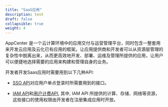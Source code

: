 ```yaml
---
title: "SaaS应用"
description: test
draft: false
collapsible: true
weight: 4
---
```


AppCenter 是一个云计算环境中的应用交付与运营管理平台，同时包含一整套用来开发云应用及云化已有应用的框架。让应用提供商和开发者可以从资源层管理的复杂性中脱离出来，从而更高效地开发、部署、运维及管理所提供的应用，让用户可以便捷地选择需要的应用来构建和管理自身的业务。

开发者开发Saas应用时需要用到以下几种API:

- [SSO API](account_api/)对应用户单点登录时所需要用到的接口。

- [IAM API](../../../../../authorization/iam/faq/supported_services/)和[用户计费API](new_billing_api/), 其中, IAM API 所提供的计算、存储、网络等资源，这些接口的使用权限由开发者在注册集成应用时开放。



